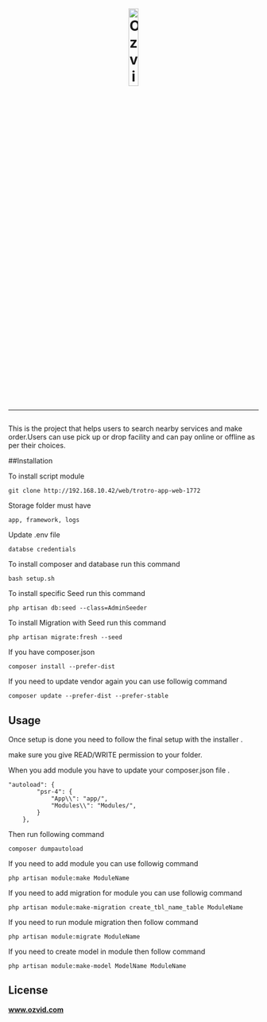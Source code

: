 <h1 align="center">
    <a href="https://ozvid.com" title="ozvid" target="_blank">
        <img width = "20%" height = "20%" src="https://ozvid.com/themes/base/images/web_logo.png" alt="Ozvid Logo"/>
    </a>
    <br>
    <hr>
</h1>

This is the project that helps users to search nearby  services and make order.Users can use pick up or drop facility and can pay online or offline as per their choices.




##Installation

To install script module

```
git clone http://192.168.10.42/web/trotro-app-web-1772
```

Storage folder must have 
```
app, framework, logs
```
Update .env file
```
databse credentials 
```
To install composer and  database run this command


```
bash setup.sh

```

To install specific Seed run this command

```
php artisan db:seed --class=AdminSeeder

```
To install Migration with Seed run this command

```
php artisan migrate:fresh --seed
```

If you have composer.json

```
composer install --prefer-dist 
```

If you need to update vendor again you can use followig command

```
composer update --prefer-dist --prefer-stable
```

## Usage

Once setup is done you need to follow the final setup with the installer .

make sure you give READ/WRITE permission to your folder.

When you add module you have to update your composer.json file .

```
"autoload": {
        "psr-4": {
            "App\\": "app/",
            "Modules\\": "Modules/",
        }
    },
```
Then run following command

```
composer dumpautoload
```

If you need to add module you can use followig command

```
php artisan module:make ModuleName
```
If you need to add migration for module you can use followig command

```
php artisan module:make-migration create_tbl_name_table ModuleName
```
If you need to run module migration then follow command

```
php artisan module:migrate ModuleName
```
If you need to create model in module then follow command

```
php artisan module:make-model ModelName ModuleName
```


## License

**www.ozvid.com** 


